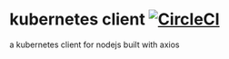 # kubernetes client [![CircleCI](https://circleci.com/gh/possibilities/kubernetes-client.svg?style=svg)](https://circleci.com/gh/possibilities/kubernetes-client)

a kubernetes client for nodejs built with axios
